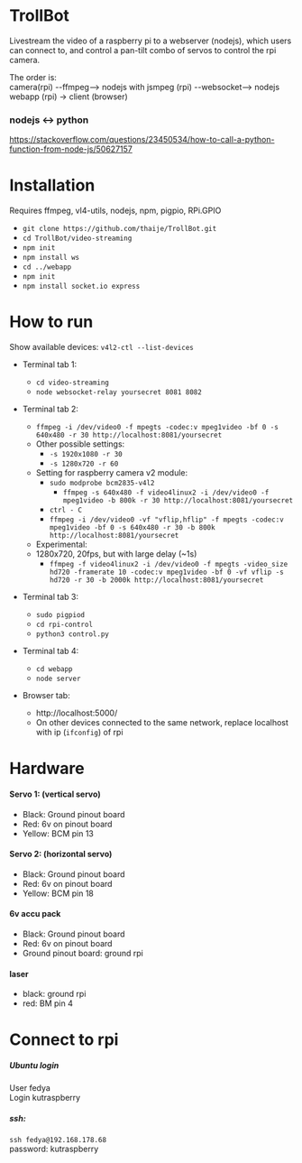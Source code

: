 
# TrollBot
Livestream the video of a  raspberry pi to a webserver (nodejs), which users can
connect to, and control a pan-tilt combo of servos to control the rpi camera.

The order is:   
camera(rpi) --ffmpeg--> nodejs with jsmpeg (rpi) --websocket--> nodejs webapp (rpi) -> client (browser)   



### nodejs <-> python
https://stackoverflow.com/questions/23450534/how-to-call-a-python-function-from-node-js/50627157

# Installation
Requires ffmpeg, vl4-utils, nodejs, npm, pigpio, RPi.GPIO

- `git clone https://github.com/thaije/TrollBot.git`
- `cd TrollBot/video-streaming`
- `npm init`
- `npm install ws`
- `cd ../webapp`
- `npm init`
- `npm install socket.io express`

# How to run
Show available devices: `v4l2-ctl --list-devices`   


- Terminal tab 1:  
    - `cd video-streaming`  
    - `node websocket-relay yoursecret 8081 8082`  
- Terminal tab 2:  
    - `ffmpeg -i /dev/video0 -f mpegts -codec:v mpeg1video -bf 0 -s 640x480 -r 30 http://localhost:8081/yoursecret`  
    - Other possible settings:
        - `-s 1920x1080 -r 30`
        - `-s 1280x720 -r 60`
    - Setting for raspberry camera v2 module: 		
	    - `sudo modprobe bcm2835-v4l2`
            - `ffmpeg -s 640x480 -f video4linux2 -i /dev/video0 -f mpeg1video -b 800k -r 30 http://localhost:8081/yoursecret`
	    - `ctrl - C`
	    - `ffmpeg -i /dev/video0 -vf "vflip,hflip" -f mpegts -codec:v mpeg1video -bf 0 -s 640x480 -r 30 -b 800k http://localhost:8081/yoursecret`
    - Experimental:
	- 1280x720, 20fps, but with large delay (~1s)
        - `ffmpeg -f video4linux2 -i /dev/video0 -f mpegts -video_size hd720 -framerate 10 -codec:v mpeg1video -bf 0 -vf vflip -s hd720 -r 30 -b 2000k http://localhost:8081/yoursecret`


- Terminal tab 3:
    - `sudo pigpiod`
    - `cd rpi-control`
    - `python3 control.py`

- Terminal tab 4:   
    - `cd webapp`  
    - `node server`  

- Browser tab:
    - http://localhost:5000/
    - On other devices connected to the same network, replace localhost with ip (`ifconfig`) of rpi


# Hardware
#### Servo 1: (vertical servo)
- Black: Ground pinout board
- Red: 6v on pinout board
- Yellow: BCM pin 13

#### Servo 2: (horizontal servo)
- Black: Ground pinout board
- Red: 6v on pinout board
- Yellow: BCM pin 18

#### 6v accu pack
- Black: Ground pinout board
- Red: 6v on pinout board
- Ground pinout board: ground rpi

#### laser
- black: ground rpi
- red: BM pin 4


# Connect to rpi

##### Ubuntu login
User fedya  
Login kutraspberry

##### ssh:
`ssh fedya@192.168.178.68`   
password: kutraspberry
